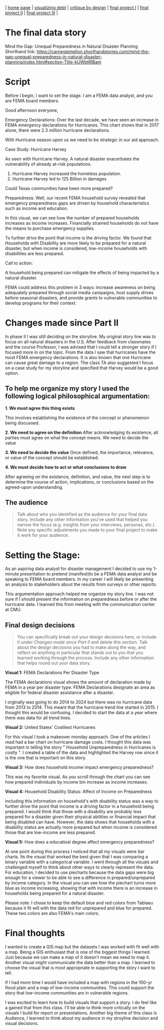 | [home page](https://cmustudent.github.io/tswd-portfolio-templates/) | [visualizing debt](visualizing-government-debt) | [critique by design](critique-by-design) | [final project I](final-project-part-one) | [final project II](final-project-part-two) | [final project III](final-project-part-three) |

# The final data story

Mind the Gap: Unequal Preparedness in Natural Disaster Planning
Shorthand link: 
https://carnegiemellon.shorthandstories.com/mind-the-gap-unequal-preparedness-in-natural-disaster-planning/index.html#section-Title-kUWbtRlBam

# Script 
Before I begin, I want to set the stage. I am a FEMA data analyst, and you are FEMA board members. 

Good afternoon everyone, 

Emergency Declarations: 
Over the last decade, we have seen an increase in FEMA emergency declarations for Hurricanes.  This chart shows that in 2017 alone, there were 2.3 million hurricane declarations. 

With Hurricane season upon us we need to be strategic in our aid approach. 

Case Study: Hurricane Harvey

As seen with Hurricane Harvey. A natural disaster exacerbates the vulnerability of already at-risk populations.
1. Hurricane Harvey increased the homeless population. 
2. Hurricane Harvey led to 125 Billion in damages

Could Texas communities have been more prepared? 

Preparedness: 
Well, our recent FEMA household survey revealed that emergency preparedness gaps are driven by household characteristics such as income and education. 

In this visual, we can see how the number of prepared households increases as income increases. Financially strained households do not have the means to purchase emergency supplies. 


To further drive the point that income is the driving factor. We found that Households with Disability are more likely to be prepared for a natural disaster, but when income is considered, low-income households with disabilities are less prepared. 


Call to action:

A household being prepared can mitigate the effects of being impacted by a natural disaster. 

FEMA could address this problem in 3 ways: increase awareness on being adequately prepared through social media campaigns, host supply drives before seasonal disasters, and provide grants to vulnerable communities to develop programs for their context. 


# Changes made since Part II
In phase II I was still deciding on the storyline. My original story line was to focus on all natural disasters in the U.S. After feedback from classmates and the course Professor, I was advised that I could tell a stronger story if I focused more in on the topic. From the data I saw that hurricanes have the most FEMA emergency declarations. It is also known that one Hurricane can cause great damage to a region. The class TA also suggested I focus on a case study for my storyline and specified that Harvey would be a good option. 

## To help me organize my story I used the following logical philosophical argumentation:

**1. We must agree this thing exists**

This involves establishing the existence of the concept or phenomenon being discussed.


**2. We need to agree on the definition**
After acknowledging its existence, all parties must agree on what the concept means.
We need to decide the value

**3. We need to decide the value**
Once defined, the importance, relevance, or value of the concept should be established.

**4. We must decide how to act or what conclusions to draw**

After agreeing on the existence, definition, and value, the next step is to determine the course of action, implications, or conclusions based on the agreed-upon understanding.

## The audience
> Talk about who you identified as the audience for your final data story.  Include any other information you've used that helped you narrow the focus (e.g. insights from your interviews, personas, etc.).  Note any specific adjustments you made to your final project to make it work for your audience.

# Setting the Stage:
As an aspiring data analyst for disaster management I decided to use my 1-minute presentation to pretend (manifest)to be a FEMA data analyst and be speaking to FEMA board members. In my career I will likely be presenting an analysis to stakeholders about the results from surveys or other reports. 

This argumentation approach helped me organize my story line. I was not sure if I should present the information on preparedness before or after the hurricane data. I learned this from meeting with the communication center at CMU. 



## Final design decisions
> You can specifically break out your design decisions here, or include it under *Changes made since Part II* and delete this section. Talk about the design decisions you had to make along the way, and reflect on anything in particular that stands out to you that you learned working through the process.  Include any other information that helps round out your data story. 

**Visual 1:** FEMA Declarations Per Disaster Type

The FEMA declarations visual shows the amount of declaration made by FEMA in a year per disaster type. FEMA Declarations designate an area as eligible for federal disaster assistance after a disaster. 

I orginally was going to do 2014 to 2024 but there was no hurricane data from 2013 to 2014. This meant that the hurricane trend line started in 2015. I thought this would be confusing. I decided to start the data at a year where there was data for all trend lines. 


**Visual 2:** United States' Costliest Hurricanes 

For this visual I took a makeover monday approach. One of the articles I read had a bar chart on hurricane damage costs. I thought this data was important in telling the story " Household Unpreparedness in Hurricanes is costly ". I created a table of the data and highlighted the Harvey row since it is the one that is important on this story. 



**Visual 3:** How does household income impact emergency preparedness? 

This was my favorite visual. As you scroll through the chart you can see how prepared individuals by income bin increase as income increases. 


**Visual 4:** Household Disability Status: Affect of Income on Preparedness

Including this information on household's with disability status was a way to further drive the point that income is a driving factor in a household being prepared. I would think that those with a disability are probably less prepared for a disaster given their physical abilities or financial impact that being disabled can have. However, the data shows that households with a disability status are actually more prepared but when income is considered those that are low-income are less prepared. 


**Visual 5:** How does a educatioal degree affect emergency preparedness?

At one point during this process I noticed that all my visuals were bar charts. Its the visual that worked the best given that I was comparing a binary variable with a categorical variable. I went through all the visuals and challenged myself to think about other ways to clearly represent the data. For education, I decided to use piecharts because the data gaps were big enough for a viewer to be able to see a difference in prepared/unprepared by income category. In the visual you can see how the piechart turns more blue as income increasing, showing that with income there is an increase in households being prepared for a natural disaster. 

Please note: I chose to keep the default blue and red colors from Tablaeu because it fit will with the data red for unprepared and blue for prepared. These two colors are also FEMA's main colors. 


# Final thoughts

I wanted to create a GIS map but the datasets I was worked with fit well with a map. Being a GIS enthusiast that is one of the biggest things I learned. Just because we can make a map of it doesn't mean we need to map it. Another visual might communicate the data better than a map. I learned to choose the visual that is most appropriate in supporting the story I want to tell. 

If I had more time I would have included a map with regions in the 100-yr flood plain and a map of low-income communities. This could support the story that low-income communities are in vulnerable regions. 

I was excited to learn how to build visuals that support a story. I do feel like a gained that from this class. I'll be able to think more critically on the visuals I build for report or presentations. Another big theme of this class is Audience, I learned to think about my audience in my stroyline decision and visual decisions. 


